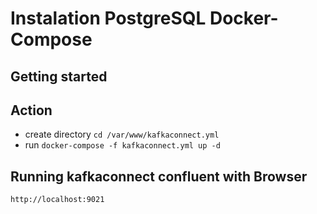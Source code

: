 # Instalation PostgreSQL Docker-Compose


## Getting started

## Action
- create directory `cd /var/www/kafkaconnect.yml`
- run `docker-compose -f kafkaconnect.yml up -d`

## Running kafkaconnect confluent with Browser
   `http://localhost:9021` 


 




